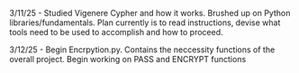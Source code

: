 3/11/25 - Studied Vigenere Cypher and how it works. Brushed up on Python libraries/fundamentals. Plan currently is to read instructions, devise what tools need to be used to accomplish and how to proceed.

3/12/25 - Begin Encrpytion.py. Contains the neccessity functions of the overall project. Begin working on PASS and ENCRYPT functions
